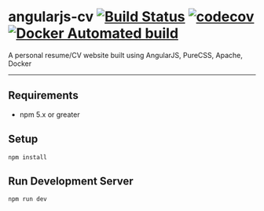 # angularjs-cv [![Build Status](https://travis-ci.org/joegarb/angularjs-cv.svg?branch=master)](https://travis-ci.org/joegarb/angularjs-cv) [![codecov](https://codecov.io/gh/joegarb/angularjs-cv/branch/master/graph/badge.svg)](https://codecov.io/gh/joegarb/angularjs-cv) [![Docker Automated build](https://img.shields.io/docker/automated/joegarb/angularjs-cv.svg)](https://hub.docker.com/r/joegarb/angularjs-cv/)

A personal resume/CV website built using AngularJS, PureCSS, Apache, Docker

---

## Requirements

- npm 5.x or greater

## Setup

    npm install
    
## Run Development Server

    npm run dev
